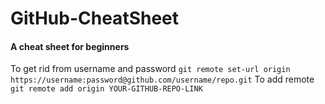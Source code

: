 # GitHub-CheatSheet
#### A cheat sheet for beginners 
To get rid from username and password `git remote set-url origin https://username:password@github.com/username/repo.git`
To add remote `git remote add origin YOUR-GITHUB-REPO-LINK`
